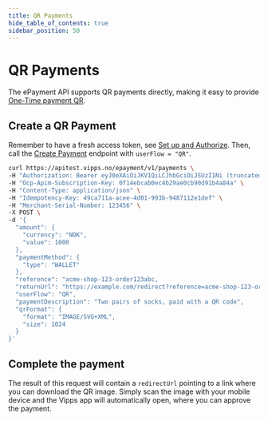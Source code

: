 ```yaml
---
title: QR Payments
hide_table_of_contents: true
sidebar_position: 50
---
```



# QR Payments

The ePayment API supports QR payments directly, making it easy to provide
[One-Time payment QR](https://developer.vippsmobilepay.com/docs/vipps-solutions/qr-code-print).

## Create a QR Payment

Remember to have a fresh access token, see
[Set up and Authorize](../quick-start.md#step-1---setup).
Then, call the [Create Payment][create-payment-endpoint] endpoint with `userFlow = "QR"`.

```bash
curl https://apitest.vipps.no/epayment/v1/payments \
-H "Authorization: Bearer eyJ0eXAiOiJKV1QiLCJhbGciOiJSUzI1Ni (truncated)" \
-H "Ocp-Apim-Subscription-Key: 0f14ebcab0ec4b29ae0cb90d91b4a84a" \
-H "Content-Type: application/json" \
-H "Idempotency-Key: 49ca711a-acee-4d01-993b-9487112e1def" \
-H "Merchant-Serial-Number: 123456" \
-X POST \
-d '{
  "amount": {
    "currency": "NOK",
    "value": 1000
  },
  "paymentMethod": {
    "type": "WALLET"
  },
  "reference": "acme-shop-123-order123abc,
  "returnUrl": "https://example.com/redirect?reference=acme-shop-123-order123abc",
  "userFlow": "QR",
  "paymentDescription": "Two pairs of socks, paid with a QR code",
  "qrFormat": {
    "format": "IMAGE/SVG+XML",
    "size": 1024
  }
}'
```

## Complete the payment

The result of this request will contain a `redirectUrl` pointing to a link where you can download the QR image.
Simply scan the image with your mobile device and the Vipps app will automatically open, where you can approve the payment.

[create-payment-endpoint]: https://developer.vippsmobilepay.com/api/epayment#tag/CreatePayments/operation/createPayment
